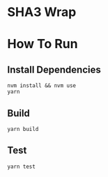 # SHA3 Wrap

# How To Run

## Install Dependencies
`nvm install && nvm use`  
`yarn`  

## Build
`yarn build`  

## Test
`yarn test`  
